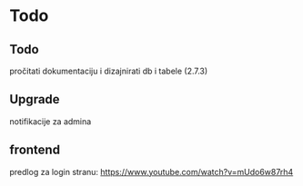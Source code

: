 # Todo

## Todo
pročitati dokumentaciju i dizajnirati db i tabele (2.7.3)

## Upgrade

notifikacije za admina

## frontend
predlog za login stranu: https://www.youtube.com/watch?v=mUdo6w87rh4
